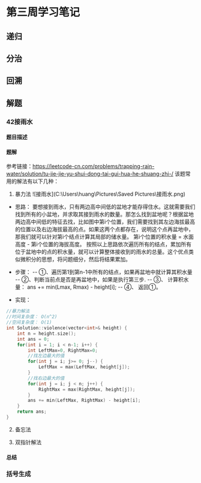 # 第三周学习笔记
## 递归
## 分治
## 回溯
## 解题
### 42接雨水
#### 题目描述

#### 题解
参考链接：https://leetcode-cn.com/problems/trapping-rain-water/solution/tu-jie-jie-yu-shui-dong-tai-gui-hua-he-shuang-zhi-/
  该题常用的解法有以下几种：
1. 暴力法
   ![接雨水](C:\Users\huang\Pictures\Saved Pictures\接雨水.png)
- 思路：
  要想接到雨水，只有两边高中间低的盆地才能存得住水。这就需要我们找到所有的小盆地，并求取其接到雨水的数量。那怎么找到盆地呢？根据盆地两边高中间低的特征去找，比如图中第i个位置，我们需要找到其左边海拔最高的位置以及右边海拔最高的点。如果这两个点都存在，说明这个点再盆地中，那我们就可以针对第i个结点计算其局部的储水量。 第i个位置的积水量 = 水面高度 - 第i个位置的海拔高度。
  按照以上思路依次遍历所有的结点，累加所有位于盆地中的点的积水量，就可以计算整体接收到的雨水的总量。这个优点类似微积分的思想，将问题细分，然后将结果累加。
   
- 步骤：
  -- ①、遍历第1到第n-1中所有的结点，如果再盆地中就计算其积水量
  -- ②、判断当前点是否是再盆地中，如果是执行第三步.
  -- ③、 计算积水量： ans += min(Lmax, Rmax) - height[i];
  -- ④、 返回①。
- 实现：
```cpp
//暴力解法
//时间复杂度： O(n^2) 
//空间复杂度： O(1)
int Solution::violence(vector<int>& height) {
    int n = height.size();
    int ans = 0;
    for(int i = 1; i < n-1; i++) {
        int LeftMax=0, RightMax=0;
        //找左边最大的值
        for(int j = i; j>= 0; j--) {
            LeftMax = max(LeftMax, height[j]);
        }
        //找右边最大的值
        for(int j = i; j < n; j++) {
            RightMax = max(RightMax, height[j]);
        }
        ans += min(LeftMax, RightMax) - height[i];
    }
    return ans;
}
```
2. 备忘法

3. 双指针解法
#### 总结
### 括号生成

